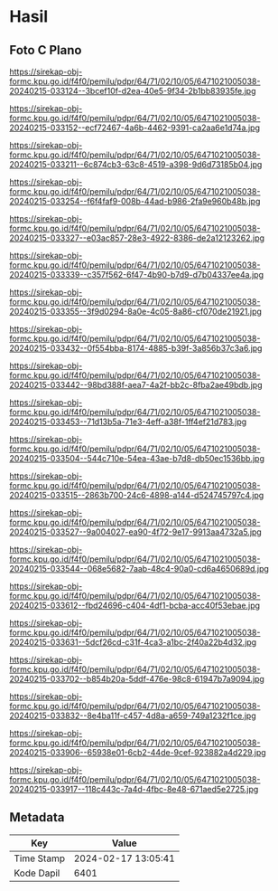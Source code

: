 # Hasil

## Foto C Plano

https://sirekap-obj-formc.kpu.go.id/f4f0/pemilu/pdpr/64/71/02/10/05/6471021005038-20240215-033124--3bcef10f-d2ea-40e5-9f34-2b1bb83935fe.jpg

https://sirekap-obj-formc.kpu.go.id/f4f0/pemilu/pdpr/64/71/02/10/05/6471021005038-20240215-033152--ecf72467-4a6b-4462-9391-ca2aa6e1d74a.jpg

https://sirekap-obj-formc.kpu.go.id/f4f0/pemilu/pdpr/64/71/02/10/05/6471021005038-20240215-033211--6c874cb3-63c8-4519-a398-9d6d73185b04.jpg

https://sirekap-obj-formc.kpu.go.id/f4f0/pemilu/pdpr/64/71/02/10/05/6471021005038-20240215-033254--f6f4faf9-008b-44ad-b986-2fa9e960b48b.jpg

https://sirekap-obj-formc.kpu.go.id/f4f0/pemilu/pdpr/64/71/02/10/05/6471021005038-20240215-033327--e03ac857-28e3-4922-8386-de2a12123262.jpg

https://sirekap-obj-formc.kpu.go.id/f4f0/pemilu/pdpr/64/71/02/10/05/6471021005038-20240215-033339--c357f562-6f47-4b90-b7d9-d7b04337ee4a.jpg

https://sirekap-obj-formc.kpu.go.id/f4f0/pemilu/pdpr/64/71/02/10/05/6471021005038-20240215-033355--3f9d0294-8a0e-4c05-8a86-cf070de21921.jpg

https://sirekap-obj-formc.kpu.go.id/f4f0/pemilu/pdpr/64/71/02/10/05/6471021005038-20240215-033432--0f554bba-8174-4885-b39f-3a856b37c3a6.jpg

https://sirekap-obj-formc.kpu.go.id/f4f0/pemilu/pdpr/64/71/02/10/05/6471021005038-20240215-033442--98bd388f-aea7-4a2f-bb2c-8fba2ae49bdb.jpg

https://sirekap-obj-formc.kpu.go.id/f4f0/pemilu/pdpr/64/71/02/10/05/6471021005038-20240215-033453--71d13b5a-71e3-4eff-a38f-1ff4ef21d783.jpg

https://sirekap-obj-formc.kpu.go.id/f4f0/pemilu/pdpr/64/71/02/10/05/6471021005038-20240215-033504--544c710e-54ea-43ae-b7d8-db50ec1536bb.jpg

https://sirekap-obj-formc.kpu.go.id/f4f0/pemilu/pdpr/64/71/02/10/05/6471021005038-20240215-033515--2863b700-24c6-4898-a144-d524745797c4.jpg

https://sirekap-obj-formc.kpu.go.id/f4f0/pemilu/pdpr/64/71/02/10/05/6471021005038-20240215-033527--9a004027-ea90-4f72-9e17-9913aa4732a5.jpg

https://sirekap-obj-formc.kpu.go.id/f4f0/pemilu/pdpr/64/71/02/10/05/6471021005038-20240215-033544--068e5682-7aab-48c4-90a0-cd6a4650689d.jpg

https://sirekap-obj-formc.kpu.go.id/f4f0/pemilu/pdpr/64/71/02/10/05/6471021005038-20240215-033612--fbd24696-c404-4df1-bcba-acc40f53ebae.jpg

https://sirekap-obj-formc.kpu.go.id/f4f0/pemilu/pdpr/64/71/02/10/05/6471021005038-20240215-033631--5dcf26cd-c31f-4ca3-a1bc-2f40a22b4d32.jpg

https://sirekap-obj-formc.kpu.go.id/f4f0/pemilu/pdpr/64/71/02/10/05/6471021005038-20240215-033702--b854b20a-5ddf-476e-98c8-61947b7a9094.jpg

https://sirekap-obj-formc.kpu.go.id/f4f0/pemilu/pdpr/64/71/02/10/05/6471021005038-20240215-033832--8e4ba11f-c457-4d8a-a659-749a1232f1ce.jpg

https://sirekap-obj-formc.kpu.go.id/f4f0/pemilu/pdpr/64/71/02/10/05/6471021005038-20240215-033906--65938e01-6cb2-44de-9cef-923882a4d229.jpg

https://sirekap-obj-formc.kpu.go.id/f4f0/pemilu/pdpr/64/71/02/10/05/6471021005038-20240215-033917--118c443c-7a4d-4fbc-8e48-671aed5e2725.jpg


## Metadata

| Key        | Value               |
| ---------- | ------------------- |
| Time Stamp | 2024-02-17 13:05:41 |
| Kode Dapil | 6401                |



